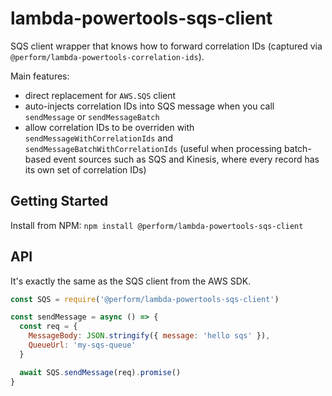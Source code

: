 # lambda-powertools-sqs-client

SQS client wrapper that knows how to forward correlation IDs (captured via `@perform/lambda-powertools-correlation-ids`).

Main features:

* direct replacement for `AWS.SQS` client
* auto-injects correlation IDs into SQS message when you call `sendMessage` or `sendMessageBatch`
* allow correlation IDs to be overriden with `sendMessageWithCorrelationIds` and `sendMessageBatchWithCorrelationIds` (useful when processing batch-based event sources such as SQS and Kinesis, where every record has its own set of correlation IDs)

## Getting Started

Install from NPM: `npm install @perform/lambda-powertools-sqs-client`

## API

It's exactly the same as the SQS client from the AWS SDK.

```js
const SQS = require('@perform/lambda-powertools-sqs-client')

const sendMessage = async () => {
  const req = {
    MessageBody: JSON.stringify({ message: 'hello sqs' }),
    QueueUrl: 'my-sqs-queue'
  }

  await SQS.sendMessage(req).promise()
}
```
